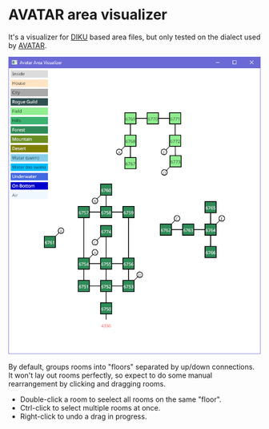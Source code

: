 # AVATAR area visualizer

It's a visualizer for [DIKU](https://dikumud.com/) based area files, but only tested on the dialect used by [AVATAR](https://www.outland.org).

![Screenshot of the program's graphical window, in Windows, showing four groups of squares arranged in a grid and connected to each other by lines. In the corner there's a legend showing which colors correspond to which terrain types.](/avatar-mapper.png)

By default, groups rooms into "floors" separated by up/down connections. It won't lay out rooms perfectly, so expect to do some manual rearrangement by clicking and dragging rooms.

* Double-click a room to seelect all rooms on the same "floor".
* Ctrl-click to select multiple rooms at once.
* Right-click to undo a drag in progress.

